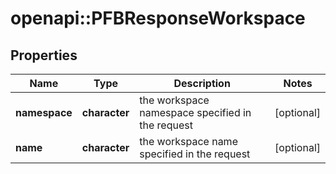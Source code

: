 # openapi::PFBResponseWorkspace


## Properties
Name | Type | Description | Notes
------------ | ------------- | ------------- | -------------
**namespace** | **character** | the workspace namespace specified in the request | [optional] 
**name** | **character** | the workspace name specified in the request | [optional] 



